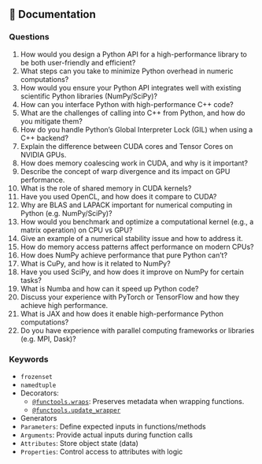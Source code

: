 ## 📘 Documentation

### Questions

1. How would you design a Python API for a high-performance library to be both user-friendly and efficient?
2. What steps can you take to minimize Python overhead in numeric computations?
3. How would you ensure your Python API integrates well with existing scientific Python libraries (NumPy/SciPy)?
4. How can you interface Python with high-performance C++ code?
5. What are the challenges of calling into C++ from Python, and how do you mitigate them?
6. How do you handle Python’s Global Interpreter Lock (GIL) when using a C++ backend?
7. Explain the difference between CUDA cores and Tensor Cores on NVIDIA GPUs.
8. How does memory coalescing work in CUDA, and why is it important?
9. Describe the concept of warp divergence and its impact on GPU performance.
10. What is the role of shared memory in CUDA kernels?
11. Have you used OpenCL, and how does it compare to CUDA?
12. Why are BLAS and LAPACK important for numerical computing in Python (e.g. NumPy/SciPy)?
13. How would you benchmark and optimize a computational kernel (e.g., a matrix operation) on CPU vs GPU?
14. Give an example of a numerical stability issue and how to address it.
15. How do memory access patterns affect performance on modern CPUs?
16. How does NumPy achieve performance that pure Python can’t?
17. What is CuPy, and how is it related to NumPy?
18. Have you used SciPy, and how does it improve on NumPy for certain tasks?
19. What is Numba and how can it speed up Python code?
20. Discuss your experience with PyTorch or TensorFlow and how they achieve high performance.
21. What is JAX and how does it enable high-performance Python computations?
22. Do you have experience with parallel computing frameworks or libraries (e.g. MPI, Dask)?

### Keywords

- `frozenset`
- `namedtuple`
- Decorators:
  - [`@functools.wraps`](https://docs.python.org/3/library/functools.html#functools.wraps): Preserves metadata when wrapping functions.
  - [`@functools.update_wrapper`](https://docs.python.org/3/library/functools.html#functools.update_wrapper)
- Generators
- `Parameters`: Define expected inputs in functions/methods
- `Arguments`: Provide actual inputs during function calls
- `Attributes`: Store object state (data)
- `Properties`: Control access to attributes with logic
